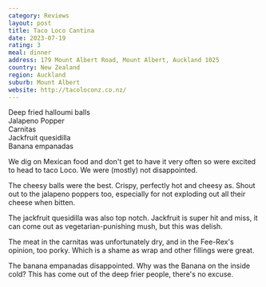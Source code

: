 ```yaml
---
category: Reviews
layout: post
title: Taco Loco Cantina
date: 2023-07-19
rating: 3
meal: dinner
address: 179 Mount Albert Road, Mount Albert, Auckland 1025
country: New Zealand
region: Auckland
suburb: Mount Albert
website: http://tacoloconz.co.nz/
---
```

Deep fried halloumi balls  
Jalapeno Popper  
Carnitas  
Jackfruit quesidilla  
Banana empanadas  

We dig on Mexican food and don't get to have it very often so were excited to head to taco Loco. We were (mostly) not disappointed. 

The cheesy balls were the best. Crispy, perfectly hot and cheesy as. Shout out to the jalapeno poppers too, especially for not exploding out all their cheese when bitten.

The jackfruit quesidilla was also top notch. Jackfruit is super hit and miss, it can come out as vegetarian-punishing mush, but this was delish. 

The meat in the carnitas was unfortunately dry, and in the Fee-Rex's opinion, too porky. Which is a shame as wrap and other fillings were great. 

The banana empanadas disappointed. Why was the Banana on the inside cold? This has come out of the deep frier people, there's no excuse. 
